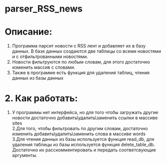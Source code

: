 # parser_RSS_news
# Описание:<br/> 
  1. Программа парсит новости с RSS лент и добавляет их в базу данных. В базе данных создаются две таблицы со всеми новостями и с отфильтрованными новостями. <br/>
  2. Новости фильтруются по любым словам, для этого достаточно изменить массив с словами. <br/>
  3. Также в программе есть функция для удаления таблиц, чтения данных из базы данных <br/>

# 2. Как работать: <br/> 
  1. У программы нет интерфейса, но для того чтобы загружать другие новости достаточно добавить\удалить\заменить ссылки в массиве sites <br/>
  2.Для того, чтобы фильтровать по другим словам, достаточно изменить добавить\удалить\заменить слова в массиве words <br/>
  3.Для чтения данных из базы используется функция read_db, для удаления таблицы из базы используется функция delete_table_db. Достаточно их расскомментировать и передать              соответсвующие аргументы.
